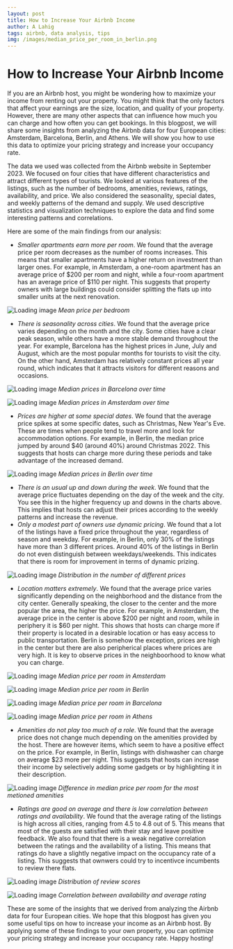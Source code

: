 ```yaml
---
layout: post
title: How to Increase Your Airbnb Income
author: A Lahig
tags: airbnb, data analysis, tips
img: /images/median_price_per_room_in_berlin.png
---
```


# How to Increase Your Airbnb Income



If you are an Airbnb host, you might be wondering how to maximize your income from renting out your property. You might think that the only factors that affect your earnings are the size, location, and quality of your property. However, there are many other aspects that can influence how much you can charge and how often you can get bookings. In this blogpost, we will share some insights from analyzing the Airbnb data for four European cities: Amsterdam, Barcelona, Berlin, and Athens. We will show you how to use this data to optimize your pricing strategy and increase your occupancy rate.

The data we used was collected from the Airbnb website in September 2023. We focused on four cities that have different characteristics and attract different types of tourists. We looked at various features of the listings, such as the number of bedrooms, amenities, reviews, ratings, availability, and price. We also considered the seasonality, special dates, and weekly patterns of the demand and supply. We used descriptive statistics and visualization techniques to explore the data and find some interesting patterns and correlations.

Here are some of the main findings from our analysis:

- *Smaller apartments earn more per room*. We found that the average price per room decreases as the number of rooms increases. This means that smaller apartments have a higher return on investment than larger ones. For example, in Amsterdam, a one-room apartment has an average price of $200 per room and night, while a four-room apartment has an average price of $110 per night. This suggests that property owners with large buildings could consider splitting the flats up into smaller units at the next renovation.

![Loading image](/images/median_price_per_bedroom.png) *Mean price per bedroom*


- *There is seasonality across cities*. We found that the average price varies depending on the month and the city. Some cities have a clear peak season, while others have a more stable demand throughout the year. For example, Barcelona has the highest prices in June, July and August, which are the most popular months for tourists to visit the city. On the other hand, Amsterdam has relatively constant prices all year round, which indicates that it attracts visitors for different reasons and occasions.


![Loading image](/images/median_prices_of_airbnb_in_barcelona.png) *Median prices in Barcelona over time*


![Loading image](/images/median_prices_of_airbnb_in_amsterdam.png) *Median prices in Amsterdam over time*
- *Prices are higher at some special dates*. We found that the average price spikes at some specific dates, such as Christmas, New Year's Eve. These are times when people tend to travel more and look for accommodation options. For example, in Berlin, the median price jumped by around $40 (around 40%) around Christmas 2022. This suggests that hosts can charge more during these periods and take advantage of the increased demand.


![Loading image](/images/median_prices_of_airbnb_in_berlin.png) *Median prices in Berlin over time*

- *There is an usual up and down during the week*. We found that the average price fluctuates depending on the day of the week and the city. You see this in the higher frequency up and downs in the charts above. This implies that hosts can adjust their prices according to the weekly patterns and increase the revenue.
- *Only a modest part of owners use dynamic pricing*. We found that a lot of the listings have a fixed price throughout the year, regardless of season and weekday. For example, in Berlin, only 30% of the listings have more than 3 different prices. Around 40% of the listings in Berlin do not even distinguish between weekdays/weekends. This indicates that there is room for improvement in terms of dynamic prizing.


![Loading image](/images/number_of_different_prices.png) *Distribution in the number of different prices*

- *Location matters extremely*. We found that the average price varies significantly depending on the neighborhood and the distance from the city center. Generally speaking, the closer to the center and the more popular the area, the higher the price. For example, in Amsterdam, the average price in the center is above $200 per night and room, while in periphery it is $60 per night. This shows that hosts can charge more if their property is located in a desirable location or has easy access to public transportation. Berlin is somehow the exception, prices are high in the center but there are also peripherical places where prices are very high. It is key to observe prices in the neighboorhood to know what you can charge.


![Loading image](/images/median_price_per_room_in_amsterdam.png) *Median price per room in Amsterdam*


![Loading image](/images/median_price_per_room_in_berlin.png) *Median price per room in Berlin*


![Loading image](/images/median_price_per_room_in_barcelona.png) *Median price per room in Barcelona*


![Loading image](/images/median_price_per_room_in_athens.png) *Median price per room in Athens*


- *Amenities do not play too much of a role*. We found that the average price does not change much depending on the amenities provided by the host. There are however items, which seem to have a positive effect on the price. For example, in Berlin, listings with dishwasher can charge on average $23 more per night. This suggests that hosts can increase their income by selectively adding some gadgets or by highlighting it in their description.


![Loading image](/images/avg_price_amenities.png) *Difference in median price per room for the most metioned amenities*

- *Ratings are good on average and there is low correlation between ratings and availability*. We found that the average rating of the listings is high across all cities, ranging from 4.5 to 4.8 out of 5. This means that most of the guests are satisfied with their stay and leave positive feedback. We also found that there is a weak negative correlation between the ratings and the availability of a listing. This means that ratings do have a slightly negative impact on the occupancy rate of a listing. This suggests that ownwers could try to incentivce incumbents to review there flats.

![Loading image](/images/distribution_scores.png) *Distribution of review scores*


![Loading image](/images/availability_review.png) *Correlation between availability and average rating*


These are some of the insights that we derived from analyzing the Airbnb data for four European cities. We hope that this blogpost has given you some useful tips on how to increase your income as an Airbnb host. By applying some of these findings to your own property, you can optimize your pricing strategy and increase your occupancy rate. Happy hosting!